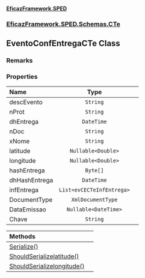 #### [EficazFramework.SPED](EficazFrameworkSPED.md 'EficazFramework SPED')
### [EficazFramework.SPED.Schemas.CTe](EficazFramework.SPED.Schemas.CTe.md 'EficazFramework.SPED.Schemas.CTe')

## EventoConfEntregaCTe Class

### Remarks
### Properties

| Name | Type | |
| :--- | :---: | :--- |
| descEvento | `String` |  |
| nProt | `String` |  |
| dhEntrega | `DateTime` |  |
| nDoc | `String` |  |
| xNome | `String` |  |
| latitude | `Nullable<Double>` |  |
| longitude | `Nullable<Double>` |  |
| hashEntrega | `Byte[]` |  |
| dhHashEntrega | `DateTime` |  |
| infEntrega | `List<evCECTeInfEntrega>` |  |
| DocumentType | `XmlDocumentType` |  |
| DataEmissao | `Nullable<DateTime>` |  |
| Chave | `String` |  |

| Methods | |
| :--- | :--- |
| [Serialize()](EficazFramework.SPED.Schemas.CTe/EventoConfEntregaCTe/Serialize().md 'EficazFramework.SPED.Schemas.CTe.EventoConfEntregaCTe.Serialize()') | |
| [ShouldSerializelatitude()](EficazFramework.SPED.Schemas.CTe/EventoConfEntregaCTe/ShouldSerializelatitude().md 'EficazFramework.SPED.Schemas.CTe.EventoConfEntregaCTe.ShouldSerializelatitude()') | |
| [ShouldSerializelongitude()](EficazFramework.SPED.Schemas.CTe/EventoConfEntregaCTe/ShouldSerializelongitude().md 'EficazFramework.SPED.Schemas.CTe.EventoConfEntregaCTe.ShouldSerializelongitude()') | |
